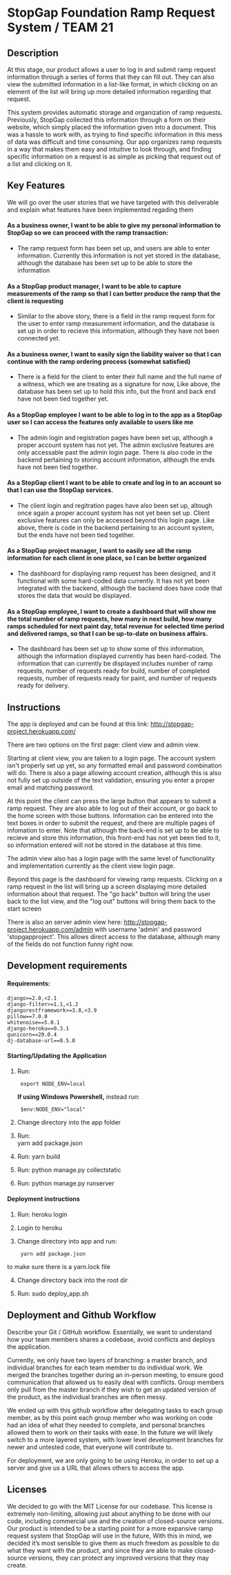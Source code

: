 # StopGap Foundation Ramp Request System / TEAM 21

## Description 

 At this stage, our product allows a user to log in and submit ramp request information through a series of forms that they can fill out. They can also view the submitted information in a list-like format, in which clicking on an element of the list will bring up more detailed information regarding that request. 
 
 This system provides automatic storage and organization of ramp requests. Previously, StopGap collected this information through a form on their website, which simply placed the information given into a document. This was a hassle to work with, as trying to find specific information in this mess of data was difficult and time consuming. Our app organizes ramp requests in a way that makes them easy and intuitive to look through, and finding specific information on a request is as simple as picking that request out of a list and clicking on it.
 

## Key Features 
 We will go over the user stories that we have targeted with this deliverable and explain what features have been implemented regading them
 
#### As a business owner, I want to be able to give my personal information to StopGap so we can proceed with the ramp transaction:
 * The ramp request form has been set up, and users are able to enter information. Currently this information is not yet stored in the database, although the database has been set up to be able to store the information
 
#### As a StopGap product manager, I want to be able to capture measurements of the ramp so that I can better produce the ramp that the client is requesting
 * Similar to the above story, there is a field in the ramp request form for the user to enter ramp measurement information, and the database is set up in order to recieve this information, although they have not been connected yet.

#### As a business owner, I want to easily sign the liability waiver so that I can continue with the ramp ordering process (somewhat satisfied)
 * There is a field for the client to enter their full name and the full name of a witness, which we are treating as a signature for now, Like above, the database has been set up to hold this info, but the front and back end have not been tied together yet.
  
#### As a StopGap employee I want to be able to log in to the app as a StopGap user so I can access the features only available to users like me
 * The admin login and registration pages have been set up, although a proper account system has not yet. The admin exclusive features are only accessable past the admin login page. There is also code in the backend pertaining to storing account information, although the ends have not been tied together.
 
#### As a StopGap client I want to be able to create and log in to an account so that I can use the StopGap services.
* The client login and regitration pages have also been set up, altough once again a proper account system has not yet been set up. Client exclusive features can only be accessed beyond this login page. Like above, there is code in the backend pertaining to an account system, but the ends have not been tied together.

#### As a StopGap project manager, I want to easily see all the ramp information for each client in one place, so I can be better organized
* The dashboard for displaying ramp request has been designed, and it functional with some hard-coded data currently. It has not yet been integrated with the backend, although the backend does have code that stores the data that would be displayed.

#### As a StopGap employee, I want to create a dashboard that will show me the  total number of ramp requests, how many in next build, how many ramps scheduled for next paint day, total revenue for selected time period and delivered ramps, so that I can be up-to-date on business affairs.
* The dashboard has been set up to show some of this information, although the information displayed currently has been hard-coded. The information that can currently be displayed includes number of ramp requests, number of requests ready for build, number of completed requests, number of requests ready for paint, and number of requests ready for delivery.

## Instructions
 
The app is deployed and can be found at this link: http://stopgap-project.herokuapp.com/
 
There are two options on the first page: client view and admin view. 
 
Starting at client view, you are taken to a login page. The account system isn't properly set up yet, so any formatted email and password combination will do.
There is also a page allowing account creation, although this is also not fully set up outside of the text validation, ensuring you enter a proper email and matching
password.
 
At this point the client can press the large button that appears to submit a ramp request. They are also able to log out of their account, or go back to the home screen with those buttons. Information can be entered into the text boxes in order to submit the request, and there are multiple pages
of infomation to enter. Note that although the back-end is set up to be able to recieve and store this information, this front-end has not yet been tied to it, 
so information entered will not be stored in the database at this time.

The admin view also has a login page with the same level of functionality and implementation currently as the client view login page. 

Beyond this page is the dashboard for viewing ramp requests. Clicking on a ramp request in the list will bring up a screen displaying more detailed information about that request. The "go back" button will bring the user back to the list view, and the "log out" buttons will bring them back to the start screen

There is also an server admin view here: http://stopgap-project.herokuapp.com/admin with username 'admin' and password 'stopgapproject'. This allows direct access to the database, although many of the fields do not function funny right now.

 
 ## Development requirements
 
 #### Requirements:
	django>=2.0,<2.1
	django-filter>=1.1,<1.2
	djangorestframework>=3.8,<3.9
	pillow==7.0.0
	whitenoise==5.0.1
	django-heroku==0.3.1
	gunicorn==20.0.4
	dj-database-url==0.5.0

#### Starting/Updating the Application
1. Run:

        export NODE_ENV=local

	**If using Windows Powershell,** instead run:
	
		$env:NODE_ENV="local"
		               
2. Change directory into the app folder
3. Run:  
        yarn add package.json

4. Run:
        yarn build

5. Run:
        python manage.py collectstatic

6. Run:
        python manage.py runserver

#### Deployment instructions
1. Run:
        heroku login

2. Login to heroku

3. Change directory into app and run:

        yarn add package.json
       
to make sure there is a yarn.lock file

4. Change directory back into the root dir

5. Run:
        sudo deploy_app.sh	

 ## Deployment and Github Workflow

Describe your Git / GitHub workflow. Essentially, we want to understand how your team members shares a codebase, avoid conflicts and deploys the application.

Currently, we only have two layers of branching: a master branch, and individual branches for each team member to do individual work. We merged the branches together during an in-person meeting, to ensure good communication that allowed us to easily deal with conflicts. Group members only pull from the master branch if they wish to get an updated version of the product, as the individual branches are often messy.

We ended up with this github workflow after delegating tasks to each group member, as by this point each group member who was working on code had an idea of what they needed to complete, and personal branches allowed them to work on their tasks with ease. In the future we will likely switch to a more layered system, with lower level development branches for newer and untested code, that everyone will contribute to. 

For deployment, we are only going to be using Heroku, in order to set up a server and give us a URL that allows others to access the app.

 ## Licenses 

We decided to go with the MIT License for our codebase. This license is extremely non-limiting, allowing just about anything to be done with our code, including commercial use and the creation of closed-source versions. Our product is intended to be a starting point for a more expansive ramp request system that StopGap will use in the future, With this in mind, we decided it’s most sensible to give them as much freedom as possible to do what they want with the product, and since they are able to make closed-source versions, they can protect any improved versions that they may create.
